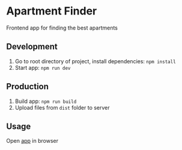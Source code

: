 # Apartment Finder

Frontend app for finding the best apartments

## Development

1. Go to root directory of project, install dependencies: ```npm install```
2. Start app: ```npm run dev```

## Production

1. Build app: ```npm run build```
2. Upload files from `dist` folder to server

## Usage

Open [app](http://localhost:3000/) in browser
